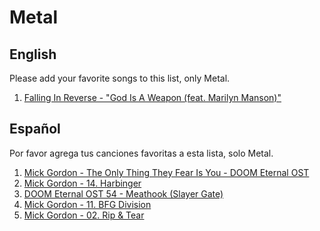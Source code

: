 # Metal

## English

Please add your favorite songs to this list, only Metal.

1. [Falling In Reverse - "God Is A Weapon (feat. Marilyn Manson)"](https://www.youtube.com/watch?v=xqJurrQKNdE)

## Español

Por favor agrega tus canciones favoritas a esta lista, solo Metal.

1. [Mick Gordon - The Only Thing They Fear Is You - DOOM Eternal OST](https://youtu.be/rJYBzFBpP_8)
2. [Mick Gordon - 14. Harbinger](https://youtu.be/b2YG8DX0ees)
3. [DOOM Eternal OST 54 - Meathook (Slayer Gate)](https://youtu.be/Fw21lF9chYE)
4. [Mick Gordon - 11. BFG Division](https://youtu.be/QHRuTYtSbJQ)
5. [Mick Gordon - 02. Rip & Tear](https://youtu.be/zZMg9ryeWOw)
